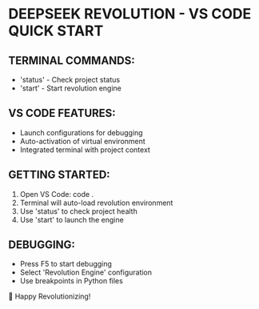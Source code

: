 ﻿#  DEEPSEEK REVOLUTION - VS CODE QUICK START

## TERMINAL COMMANDS:
- 'status'    - Check project status
- 'start'     - Start revolution engine

## VS CODE FEATURES:
- Launch configurations for debugging
- Auto-activation of virtual environment
- Integrated terminal with project context

## GETTING STARTED:
1. Open VS Code: code .
2. Terminal will auto-load revolution environment
3. Use 'status' to check project health
4. Use 'start' to launch the engine

## DEBUGGING:
- Press F5 to start debugging
- Select 'Revolution Engine' configuration
- Use breakpoints in Python files

🌌 Happy Revolutionizing!
